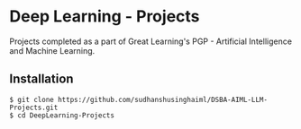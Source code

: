 # Deep Learning - Projects

Projects completed as a part of Great Learning's PGP - Artificial Intelligence and Machine Learning.

## Installation
```
$ git clone https://github.com/sudhanshusinghaiml/DSBA-AIML-LLM-Projects.git
$ cd DeepLearning-Projects
```
